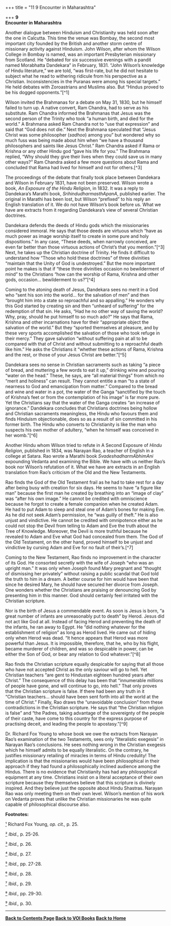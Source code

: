 +++
title = "11 9 Encounter in Maharashtra"

+++
**9**  
**Encounter in Maharashtra**

Another dialogue between Hinduism and Christianity was held soon after the one in Calcutta.  This time the venue was Bombay, the second most important city founded by the British and another storm centre of missionary activity against Hinduism.  John Wilson, after whom the Wilson College in Bombay is named, was an important Presbyterian missionary from Scotland.  He “debated for six successive evenings with a pandit named Morabhatta Dandekara” in February, 1831.  “John Wilson’s knowledge of Hindu literature,” we are told, “was first-rate, but he did not hesitate to subject what he read to withering ridicule from his perspective as a Christian.  Inconsistencies in the Puranas were among his special targets.” He held debates with Zoroastrians and Muslims also.  But “Hindus proved to be his dogged opponents.”[^1]

Wilson invited the Brahmanas for a debate on May 31, 1830, but he himself failed to turn up.  A native convert, Ram Chandra, had to serve as his substitute.  Ram Chandra informed the Brahmanas that Jesus was the second person of the Trinity who took “a human birth, and died for the world.” A Brahmana asked Ram Chandra not to “use that expression” and said that “God does not die.” Next the Brahmana speculated that “Jesus Christ was some philosopher (*sadhoo*) among you” but wondered why so much fuss was being made about him when “we have a thousand philosophers and saints like Jesus Christ.” Ram Chandra asked if Rama or Krishna or any other Hindu god “gave his life for you.” The Brahmana replied, “Why should they give their lives when they could save us in many other ways?” Ram Chandra asked a few more questions about Rama and concluded that Rama had lived for himself and not for others.[^3]

The proceedings of the debate that finally took place between Dandekara and Wilson in February 1831, have not been preserved.  Wilson wrote a book, *An Exposure of the Hindu Religion*, in 1832.  It was a reply to Dandekara’s Marathi book, *SrihindudharmasthApanA*, published earlier. 
The original in Marathi has been lost, but Wilson “prefixed” to his reply an English translation of it.  We do not have Wilson’s book before us.  What we have are extracts from it regarding Dandekara’s view of several Christian doctrines.

Dandekara defends the deeds of Hindu gods which the missionaries considered immoral.  He says that those deeds are virtuous which “have as much power as image worship itself to create in some pure and holy dispositions.” In any case, “These deeds, when narrowly conceived, are even far better than those virtuous actions of Christ’s that you mention.”[^3] Next, he takes up the Christian doctrine of Trinity.  He finds it difficult to understand how “Those who hold these doctrines” of three divinities “maintain that the Unity of God is undestroyed.” But the more important point he makes is that if “these three divinities occasion no bewilderment of mind” to the Christians “how can the worship of Rama, Krishna and other gods, occasion... bewilderment to us?”[^4]

Coming to the atoning death of Jesus, Dandekara sees no merit in a God who “sent his son into the world... for the salvation of men” and then “brought him into a state so reproachful and so appalling.” He wonders why this God started by creating sin and then “unheard of suffering” for the redemption of that sin.  He asks, “Had he no other way of saving the world?  Why, pray, should he put himself to so much ado?” He says that Rama, Krishna and other incarnations have for their “appropriate object the salvation of the world.” But they “sported themselves at pleasure, and by these very sports accomplished the salvation of those who took refuge in their mercy.” They gave salvation “without suffering pain at all to be compared with that of Christ and without submitting to a reproachful death like him.” He asks the Christians it “whether these actions of Rama, Krishna and the rest, or those of your Jesus Christ are better.”[^5]

Dandekara sees no sense in Christian sacraments such as taking “a piece of bread, and muttering a few words to eat it up,” drinking wine and pouring “water on the head.” These, he says, are “all material things” from which no “merit and holiness” can result.  They cannot entitle a man “to a state of nearness to God and emancipation from matter.” Compared to the bread and wine and water in a pot, the water of the Ganga “sanctified by the touch of Krishna’s feet or from the contemplation of his image” is far more pure.  Yet the Christians say that the water of the Ganga creates “an increase of ignorance.” Dandekara concludes that Christians doctrines being hollow and Christian sacraments meaningless, the Hindu who favours them and finds Hinduism objectionable, does so as a result of sin committed in his former birth.  The Hindu who converts to Christianity is like the man who suspects his own mother of adultery, “when he himself was conceived in her womb.”[^6]

Another Hindu whom Wilson tried to refute in A Second Exposure of *Hindu Religion*, published in 1834, was Narayan Rao, a teacher of English in a college at Satara.  Rao wrote a Marathi book *SvadeshadharmAbhimAni* expounding Vedanta and examining the Bible.  We have with us neither Rao’s book nor Wilson’s refutation of it.  What we have are extracts in an English translation from Rao’s criticism of the Old and the New Testaments.

Rao finds the God of the Old Testament frail as he had to take rest for a day after being busy with creation for six days. He seems to have “a figure like man” because the first man he created by breathing into an “image of clay” was “after his own image.” He cannot be credited with omniscience because he forgot to create a female companion when he created Adam.  He had to put Adam to sleep and steal one of Adam’s bones for making Eve.  As he did not seek Adam’s permission, he “was guilly of theft.” He is also unjust and vindictive.  He cannot be credited with omnipotence either as he could not stop the Devil from telling to Adam and Eve the truth about the Tree of Knowledge.  Moreover, the Devil is more truthful because he revealed to Adam and Eve what God had concealed from them.  The God of the Old Testament, on the other hand, proved himself to be unjust and vindictive by cursing Adam and Eve for no fault of their’s.[^7]

Coming to the New Testament, Rao finds no improvement in the character of its God.  He consorted secretly with the wife of Joseph “who was an upright man.” It was only when Joseph found Mary pregnant and “thought of dismissing her privately” without raising a public scandal that God told the truth to him in a dream.  A better course for him would have been that since he desired Mary, he should have secured her divorce from Joseph.  One wonders whether the Christians are praising or denouncing God by presenting him in this manner.  God should certainly feel irritated with the Christian scripture.

Nor is the birth of Jesus a commendable event.  As soon is Jesus is born, “a great number of infants are unreasonably put to death” by Herod.  Jesus did not act like God at all.  Instead of facing Herod and preventing the death of the infants, he ran away to Egypt.  He “did nothing whatever for the establishment of religion” as long as Herod lived.  He came out of hiding only when Herod was dead.  “It hence appears that Herod was more powerful than Jesus.  It is impossible, therefore, that he, who by his flight, became murderer of children, and was so despicable in power, can be either the Son of God, or bear any relation to God whatever.”[^8]

Rao finds the Christian scripture equally despicable for saying that all those who have not accepted Christ as the only saviour will go to hell. 
Yet Christian teachers “are gent to Hindustan eighteen hundred years after Christ.” The consequence of this delay has been that “innumerable millions of people have gone, and will continue to go, into hell.” That only proves that the Christian scripture is false.  If there had been any truth in it “Christian teachers... should have been sent forth into all the world at the time of Christ.” Finally, Rao draws the “unavoidable conclusion” from these contradictions in the Christian scripture.  He says that “the Christian religion is false” and “the Padres, taking advantage of the sovereignty of the people of their caste, have come to this country for the express purpose of practising deceit, and leading the people to apostasy.”[^9]

Dr. Richard Fox Young to whose book we owe the extracts from Narayan Rao’s examination of the two Testaments, sees only “literalistic exegesis” in Narayan Rao’s conclusions.  He sees nothing wrong in the Christian exegesis which he himself admits to be equally literalistic. 
On the contrary, he justifies missionary retailing of miracles in terms of Hindu credulity!  The implication is that the missionaries would have been philosophical in their approach if they had found a philosophically inclined audience among the Hindus.  There is no evidence that Christianity has had any philosophical equipment at any time. 
Christians insist on a literal acceptance of their own scripture because they themselves believe that this scripture is divinely inspired.  And they believe just the opposite about Hindu Shastras. Narayan Rao was only meeting them on their own level.  Wilson’s mention of his work on Vedanta proves that unlike the Christian missionaries he was quite capable of philosophical discourse also.  
 

**Footnotes:**

[¹](#1a) Richard Fox Young, *op. cit.,* p. 25.

[²](#2a) *Ibid.,* p. 25-26.

[³](#3a) *Ibid.,* p. 26.

[⁴](#4a) *Ibid.,* p. 27.

[⁵](#5a) *Ibid.,* pp. 27-28.

[⁶](#6a) *Ibid.,* p. 28.

[⁷](#7a) *Ibid.,* p. 29.

[⁸](#8a) *Ibid.,* pp. 29-30.

[⁹](#9a) *Ibid.,* p. 30.

  

------------------------------------------------------------------------

**[Back to Contents Page](index.htm)    [Back to VOI
Books](http://voiceofdharma.org/books)    [Back to Home](http://voiceofdharma.org)**
